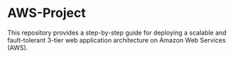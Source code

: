 # AWS-Project
This repository provides a step-by-step guide for deploying a scalable and fault-tolerant 3-tier web application architecture on Amazon Web Services (AWS). 
